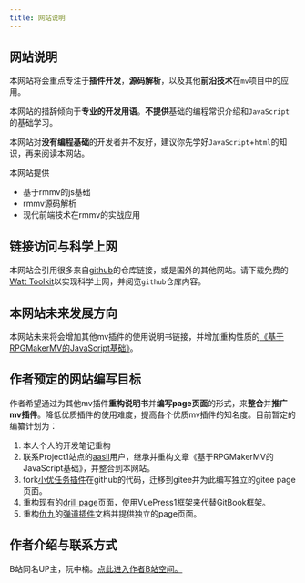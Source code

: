 ```yaml
---
title: 网站说明
---
```





## 网站说明
本网站将会重点专注于**插件开发**，**源码解析**，以及其他**前沿技术**在`mv`项目中的应用。

本网站的措辞倾向于**专业的开发用语**。**不提供**基础的编程常识介绍和```JavaScript```的基础学习。

本网站对**没有编程基础**的开发者并不友好，建议你先学好```JavaScript```+```html```的知识，再来阅读本网站。

本网站提供
- 基于rmmv的js基础
- rmmv源码解析
- 现代前端技术在rmmv的实战应用




## 链接访问与科学上网
本网站会引用很多来自[github](https://github.com/)的仓库链接，或是国外的其他网站。请下载免费的[Watt Toolkit](https://steampp.net/)以实现科学上网，并阅览`github`仓库内容。







## 本网站未来发展方向
本网站未来将会增加其他mv插件的使用说明书链接，并增加重构性质的[《基于RPGMakerMV的JavaScript基础》](https://rpg.blue/thread-395487-1-1.html)。





## 作者预定的网站编写目标
作者希望通过为其他mv插件**重构说明书**并**编写page页面**的形式，来**整合**并**推广mv插件**。降低优质插件的使用难度，提高各个优质mv插件的知名度。目前暂定的编纂计划为：

1. 本人个人的开发笔记重构
2. 联系Project1站点的[aasll](https://rpg.blue/home.php?mod=space&uid=2647944)用户，继承并重构文章《基于RPGMakerMV的JavaScript基础》，并整合到本网站。
3. fork[小优任务插件](https://github.com/Lagomoro/Lagomoro-Mission-MV)在github的代码，迁移到gitee并为此编写独立的gitee page页面。
4. 重构现有的[drill page](https://hechicollegecomputerassociation.gitee.io/drill-plugins-api-page/)页面，使用VuePress1框架来代替GitBook框架。
5. 重构[仇九](https://space.bilibili.com/4615755)的[弹道插件](https://github.com/QiuJiu-HG/QJ-Bullet)文档并提供独立的page页面。








## 作者介绍与联系方式
B站同名UP主，阮中楠。[点此进入作者B站空间。](https://space.bilibili.com/359907572)


